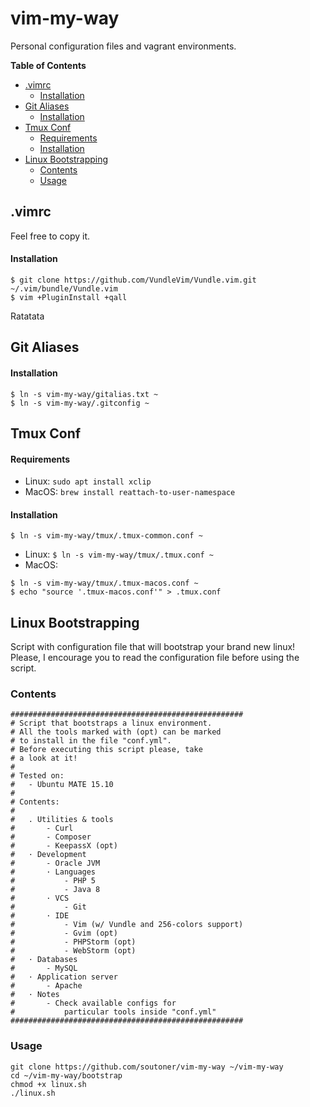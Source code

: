 vim-my-way
==========

Personal configuration files and vagrant environments.

**Table of Contents**

- [.vimrc](#vimrc)
	- [Installation](#installation)
- [Git Aliases](#git-aliases)
	- [Installation](#installation-1)
- [Tmux Conf](#tmux-conf)
	- [Requirements](#requirements)
	- [Installation](#installation-2)
- [Linux Bootstrapping](#linux-bootstrapping)
	- [Contents](#contents)
	- [Usage](#usage)

.vimrc
------

Feel free to copy it.

#### Installation

```
$ git clone https://github.com/VundleVim/Vundle.vim.git ~/.vim/bundle/Vundle.vim
$ vim +PluginInstall +qall
```

Ratatata

Git Aliases
------

#### Installation

```
$ ln -s vim-my-way/gitalias.txt ~
$ ln -s vim-my-way/.gitconfig ~
```

Tmux Conf
------

#### Requirements

- Linux: `sudo apt install xclip`
- MacOS: `brew install reattach-to-user-namespace`

#### Installation

```
$ ln -s vim-my-way/tmux/.tmux-common.conf ~
```

- Linux: `$ ln -s vim-my-way/tmux/.tmux.conf ~`
- MacOS: 

```
$ ln -s vim-my-way/tmux/.tmux-macos.conf ~
$ echo "source '.tmux-macos.conf'" > .tmux.conf
```

Linux Bootstrapping
-------------------

Script with configuration file that will bootstrap your brand new linux! Please, I encourage you to read the configuration file before using the script.

### Contents

```
####################################################
# Script that bootstraps a linux environment.
# All the tools marked with (opt) can be marked
# to install in the file "conf.yml". 
# Before executing this script please, take
# a look at it!
#
# Tested on:
#   - Ubuntu MATE 15.10
#
# Contents:
# 
#   . Utilities & tools
#       - Curl
#       - Composer
#       - KeepassX (opt)
#   · Development
#       - Oracle JVM
#       · Languages
#           - PHP 5
#           - Java 8
#       · VCS
#           - Git
#       · IDE
#           - Vim (w/ Vundle and 256-colors support)
#           - Gvim (opt)
#           - PHPStorm (opt)
#           - WebStorm (opt)
#   · Databases
#       - MySQL
#   · Application server
#       - Apache
#   · Notes
#       - Check available configs for
#           particular tools inside "conf.yml"
####################################################
```

### Usage

```
git clone https://github.com/soutoner/vim-my-way ~/vim-my-way
cd ~/vim-my-way/bootstrap
chmod +x linux.sh
./linux.sh
```
